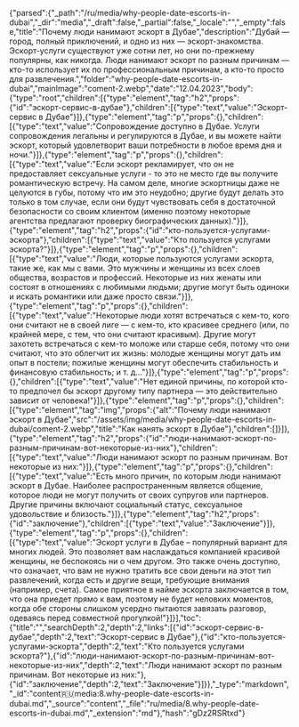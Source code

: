 {"parsed":{"_path":"/ru/media/why-people-date-escorts-in-dubai","_dir":"media","_draft":false,"_partial":false,"_locale":"","_empty":false,"title":"Почему люди нанимают эскорт в Дубае","description":"Дубай — город, полный приключений, и одно из них — эскорт-знакомства. Эскорт-услуги существуют уже сотни лет, но они по-прежнему популярны, как никогда. Люди нанимают эскорт по разным причинам — кто-то использует их по профессиональным причинам, а кто-то просто для развлечения.","folder":"why-people-date-escorts-in-dubai","mainImage":"coment-2.webp","date":"12.04.2023","body":{"type":"root","children":[{"type":"element","tag":"h2","props":{"id":"эскорт-сервис-в-дубае"},"children":[{"type":"text","value":"Эскорт-сервис в Дубае"}]},{"type":"element","tag":"p","props":{},"children":[{"type":"text","value":"Сопровождение доступно в Дубае. Услуги сопровождения легальны и регулируются в Дубае, и вы можете найти эскорт, который удовлетворит ваши потребности в любое время дня и ночи."}]},{"type":"element","tag":"p","props":{},"children":[{"type":"text","value":"Если эскорт рекламирует, что он не предоставляет сексуальные услуги - то это не место где вы получите романтическую встречу. На самом деле, многие эскортницы даже не целуются в губы, потому что им это неудобно; другие будут делать это только в том случае, если они будут чувствовать себя в достаточной безопасности со своим клиентом (именно поэтому некоторые агентства предлагают проверку биографических данных)."}]},{"type":"element","tag":"h2","props":{"id":"кто-пользуется-услугами-эскорта"},"children":[{"type":"text","value":"Кто пользуется услугами эскорта?"}]},{"type":"element","tag":"p","props":{},"children":[{"type":"text","value":"Люди, которые пользуются услугами эскорта, такие же, как мы с вами. Это мужчины и женщины из всех слоев общества, возрастов и профессий. Некоторые из них женаты или состоят в отношениях с любимыми людьми; другие могут быть одиноки и искать романтики или даже просто связи."}]},{"type":"element","tag":"p","props":{},"children":[{"type":"text","value":"Некоторые люди хотят встречаться с кем-то, кого они считают не в своей лиге — с кем-то, кто красивее среднего (или, по крайней мере, с тем, что они считают красивым). Другие могут захотеть встречаться с кем-то моложе или старше себя, потому что они считают, что это облегчит их жизнь: молодые женщины могут дать им опыт в постели; пожилые женщины могут обеспечить стабильность и финансовую стабильность; и т. д..."}]},{"type":"element","tag":"p","props":{},"children":[{"type":"text","value":"Нет единой причины, по которой кто-то предпочел бы эскорт другому типу партнера — это действительно зависит от человека!"}]},{"type":"element","tag":"p","props":{},"children":[{"type":"element","tag":"img","props":{"alt":"Почему люди нанимают эскорт в Дубае","src":"/assets/img/media/why-people-date-escorts-in-dubai/coment-2.webp","title":"Как нанять эскорт в Дубае"},"children":[]}]},{"type":"element","tag":"h2","props":{"id":"люди-нанимают-эскорт-по-разным-причинам-вот-некоторые-из-них"},"children":[{"type":"text","value":"Люди нанимают эскорт по разным причинам. Вот некоторые из них:"}]},{"type":"element","tag":"p","props":{},"children":[{"type":"text","value":"Есть много причин, по которым люди нанимают эскорт в Дубае. Наиболее распространенным является общение, которое люди не могут получить от своих супругов или партнеров. Другие причины включают социальный статус, сексуальное удовольствие и близость."}]},{"type":"element","tag":"h2","props":{"id":"заключение"},"children":[{"type":"text","value":"Заключение"}]},{"type":"element","tag":"p","props":{},"children":[{"type":"text","value":"Эскорт услуги в Дубае – популярный вариант для многих людей. Это позволяет вам наслаждаться компанией красивой женщины, не беспокоясь ни о чем другом. Это также очень доступно, что означает, что вам не нужно тратить все свои деньги на этот тип развлечений, когда есть и другие вещи, требующие внимания (например, счета). Самое приятное в найме эскорта заключается в том, что она приедет прямо к вам, поэтому не будет неловких моментов, когда обе стороны слишком усердно пытаются завязать разговор, одеваясь перед совместной прогулкой!"}]}],"toc":{"title":"","searchDepth":2,"depth":2,"links":[{"id":"эскорт-сервис-в-дубае","depth":2,"text":"Эскорт-сервис в Дубае"},{"id":"кто-пользуется-услугами-эскорта","depth":2,"text":"Кто пользуется услугами эскорта?"},{"id":"люди-нанимают-эскорт-по-разным-причинам-вот-некоторые-из-них","depth":2,"text":"Люди нанимают эскорт по разным причинам. Вот некоторые из них:"},{"id":"заключение","depth":2,"text":"Заключение"}]}},"_type":"markdown","_id":"content:ru:media:8.why-people-date-escorts-in-dubai.md","_source":"content","_file":"ru/media/8.why-people-date-escorts-in-dubai.md","_extension":"md"},"hash":"gDz2RSRtxd"}